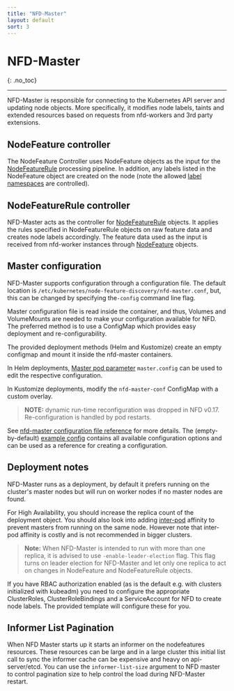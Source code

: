 ```yaml
---
title: "NFD-Master"
layout: default
sort: 3
---
```


# NFD-Master
{: .no_toc}

---

NFD-Master is responsible for connecting to the Kubernetes API server and
updating node objects. More specifically, it modifies node labels, taints and
extended resources based on requests from nfd-workers and 3rd party extensions.

## NodeFeature controller

The NodeFeature Controller uses NodeFeature objects as
the input for the [NodeFeatureRule](custom-resources.md#nodefeaturerule)
processing pipeline. In addition, any labels listed in the NodeFeature object
are created on the node (note the allowed
[label namespaces](customization-guide.md#node-labels) are controlled).

## NodeFeatureRule controller

NFD-Master acts as the controller for
[NodeFeatureRule](custom-resources.md#nodefeaturerule) objects.
It applies the rules specified in NodeFeatureRule objects on raw feature data
and creates node labels accordingly. The feature data used as the input is
received from nfd-worker instances through
[NodeFeature](custom-resources.md#nodefeature-custom-resource) objects.

## Master configuration

NFD-Master supports configuration through a configuration file. The
default location is `/etc/kubernetes/node-feature-discovery/nfd-master.conf`,
but, this can be changed by specifying the`-config` command line flag.

Master configuration file is read inside the container, and thus, Volumes and
VolumeMounts are needed to make your configuration available for NFD. The
preferred method is to use a ConfigMap which provides easy deployment and
re-configurability.

The provided deployment methods (Helm and Kustomize) create an empty configmap
and mount it inside the nfd-master containers.

In Helm deployments,
[Master pod parameter](../deployment/helm.md#master-pod-parameters)
`master.config` can be used to edit the respective configuration.

In Kustomize deployments, modify the `nfd-master-conf` ConfigMap with a custom
overlay.

> **NOTE:** dynamic run-time reconfiguration was dropped in NFD v0.17.
> Re-configuration is handled by pod restarts.

See
[nfd-master configuration file reference](../reference/master-configuration-reference.md)
for more details.
The (empty-by-default)
[example config](https://github.com/kubernetes-sigs/node-feature-discovery/blob/{{site.release}}/deployment/components/master-config/nfd-master.conf.example)
contains all available configuration options and can be used as a reference
for creating a configuration.

## Deployment notes

NFD-Master runs as a deployment, by default
it prefers running on the cluster's master nodes but will run on worker
nodes if no master nodes are found.

For High Availability, you should increase the replica count of
the deployment object. You should also look into adding
[inter-pod](https://kubernetes.io/docs/concepts/configuration/assign-pod-node/#affinity-and-anti-affinity)
affinity to prevent masters from running on the same node.
However note that inter-pod affinity is costly and is not recommended
in bigger clusters.

> **Note:** When NFD-Master is intended to run with more than one replica,
> it is advised to use `-enable-leader-election` flag. This flag turns on
> leader election for NFD-Master and let only one replica to act on changes
> in NodeFeature and NodeFeatureRule objects.

If you have RBAC authorization enabled (as is the default e.g. with clusters
initialized with kubeadm) you need to configure the appropriate ClusterRoles,
ClusterRoleBindings and a ServiceAccount for NFD to create node
labels. The provided template will configure these for you.

## Informer List Pagination

When NFD Master starts up it starts an informer on the nodefeatures resources.
These resources can be large and in a large cluster this initial list call
to sync the informer cache can be expensive and heavy on api-server/etcd.
You can use the `informer-list-size` argument to NFD master to
control pagination size to help control the load during NFD-Master restart.
